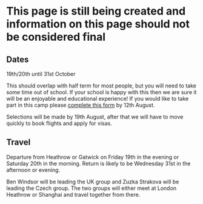 # This page is still being created and information on this page should not be considered final

## Dates
19th/20th until 31st October

This should overlap with half term for most people, but you will need to take some time out of school. If your school is happy with this then we are sure it will be an enjoyable and educational experience! If you would like to take part in this camp please [complete this form](https://link.to.form) by 12th August.

Selections will be made by 19th August, after that we will have to move quickly to book flights and apply for visas.

## Travel
Departure from Heathrow or Gatwick on Friday 19th in the evening or Saturday 20th in the morning. Return is likely to be Wednesday 31st in the afternoon or evening.

Ben Windsor will be leading the UK group and Zuzka Strakova will be leading the Czech group. The two groups will either meet at London Heathrow or Shanghai and travel together from there.
